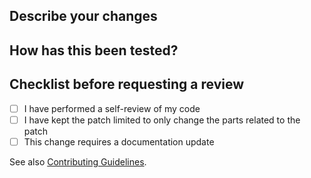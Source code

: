 ## Describe your changes

<!--- Please describe your changes in detail. Include the motivation for the changes, e.g. what problem it solves or if it fixes a bug. -->

## How has this been tested?

<!--- If relevant, please describe any tests you ran to verify your changes. -->

## Checklist before requesting a review
<!--- To check or uncheck a box, switch between "[x]" and "[ ]" below. -->

- [ ] I have performed a self-review of my code
- [ ] I have kept the patch limited to only change the parts related to the patch
- [ ] This change requires a documentation update

See also [Contributing Guidelines](/CONTRIBUTING.md).

